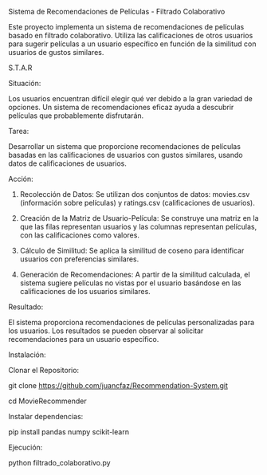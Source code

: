 Sistema de Recomendaciones de Películas - Filtrado Colaborativo

Este proyecto implementa un sistema de recomendaciones de películas basado en filtrado colaborativo. Utiliza las calificaciones de otros usuarios para sugerir películas a un usuario específico en función de la similitud con usuarios de gustos similares.

S.T.A.R

Situación:

Los usuarios encuentran difícil elegir qué ver debido a la gran variedad de opciones. Un sistema de recomendaciones eficaz ayuda a descubrir películas que probablemente disfrutarán.

Tarea:

Desarrollar un sistema que proporcione recomendaciones de películas basadas en las calificaciones de usuarios con gustos similares, usando datos de calificaciones de usuarios.

Acción:

1. Recolección de Datos: Se utilizan dos conjuntos de datos: movies.csv (información sobre películas) y ratings.csv (calificaciones de usuarios).

2. Creación de la Matriz de Usuario-Película: Se construye una matriz en la que las filas representan usuarios y las columnas representan películas, con las calificaciones como valores.

3. Cálculo de Similitud: Se aplica la similitud de coseno para identificar usuarios con preferencias similares.

4. Generación de Recomendaciones: A partir de la similitud calculada, el sistema sugiere películas no vistas por el usuario basándose en las calificaciones de los usuarios similares.

Resultado:

El sistema proporciona recomendaciones de películas personalizadas para los usuarios. Los resultados se pueden observar al solicitar recomendaciones para un usuario específico.


Instalación:

Clonar el Repositorio:

git clone https://github.com/juancfaz/Recommendation-System.git

cd MovieRecommender

Instalar dependencias: 

pip install pandas numpy scikit-learn

Ejecución:

python filtrado_colaborativo.py
